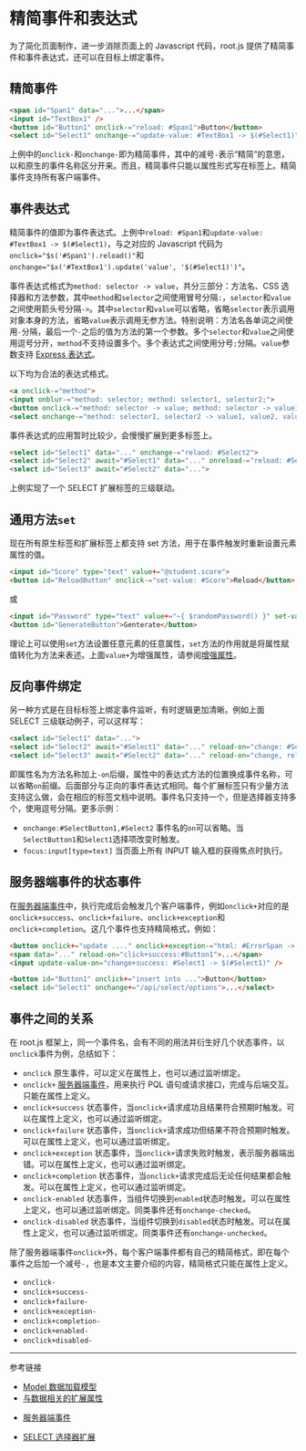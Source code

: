 # 精简事件和表达式

为了简化页面制作，进一步消除页面上的 Javascript 代码，root.js 提供了精简事件和事件表达式，还可以在目标上绑定事件。

## 精简事件

```html
<span id="Span1" data="...">...</span>
<input id="TextBox1" />
<button id="Button1" onclick-="reload: #Span1">Button</button>
<select id="Select1" onchange-="update-value: #TextBox1 -> $(#Select1)">
```

上例中的`onclick-`和`onchange-`即为精简事件，其中的减号`-`表示“精简”的意思，以和原生的事件名称区分开来。而且，精简事件只能以属性形式写在标签上。精简事件支持所有客户端事件。

## 事件表达式

精简事件的值即为事件表达式。上例中`reload: #Span1`和`update-value: #TextBox1 -> $(#Select1)`，与之对应的 Javascript 代码为 `onclick="$s('#Span1').reload()"`和`onchange="$x('#TextBox1').update('value', '$(#Select1)')"`。

事件表达式格式为`method: selector -> value`，共分三部分：方法名、CSS 选择器和方法参数，其中`method`和`selector`之间使用冒号分隔`:`，`selector`和`value`之间使用箭头号分隔`->`。其中`selector`和`value`可以省略，省略`selector`表示调用对象本身的方法，省略`value`表示调用无参方法。特别说明：方法名各单词之间使用`-`分隔，最后一个`-`之后的值为方法的第一个参数。多个`selector`和`value`之间使用逗号分开，`method`不支持设置多个。多个表达式之间使用分号`;`分隔。`value`参数支持 [Express 表达式](/root.js/express.md)。

以下均为合法的表达式格式。

```html
<a onclick-="method">
<input onblur-="method: selector; method: selector1, selector2;">
<button onclick-="method: selector -> value; method: selector -> value1, value2;">
<select onchange-="method: selector1, selector2 -> value1, value2, value3;">
```

事件表达式的应用暂时比较少，会慢慢扩展到更多标签上。

```html
<select id="Select1" data="..." onchange-="relaod: #Select2">
<select id="Select2" await="#Select1" data="..." onreload-="reload: #Select3" onchange-="reload: #Select3">
<select id="Select3" await="#Select2" data="...">
```

上例实现了一个 SELECT 扩展标签的三级联动。

## 通用方法`set`

现在所有原生标签和扩展标签上都支持 set 方法，用于在事件触发时重新设置元素属性的值。

```html
<input id="Score" type="text" value+="@student.score">
<button id="ReloadButton" onclick-="set-value: #Score">Reload</button>
```
或
```html
<input id="Password" type="text" value+="~{ $randomPassword() }" set-value-on="click: #GenerateButton">
<button id="GenerateButton">Genterate</button>
```

理论上可以使用`set`方法设置任意元素的任意属性，`set`方法的作用就是将属性赋值转化为方法来表述。上面`value+`为增强属性，请参阅[增强属性](/root.js/plus.md)。

## 反向事件绑定

另一种方式是在目标标签上绑定事件监听，有时逻辑更加清晰。例如上面 SELECT 三级联动例子，可以这样写：

```html
<select id="Select1" data="...">
<select id="Select2" await="#Select1" data="..." reload-on="change: #Select1">
<select id="Select3" await="#Select2" data="..." reload-on="change, reload: #Select2">
```

即属性名为方法名称加上`-on`后缀，属性中的表达式方法的位置换成事件名称，可以省略`on`前缀。后面部分与正向的事件表达式相同。每个扩展标签只有少量方法支持这么做，会在相应的标签文档中说明。事件名只支持一个，但是选择器支持多个，使用逗号分隔。更多示例：

* `onchange:#SelectButton1,#Select2` 事件名的`on`可以省略。当`SelectButton1`和`Select1`选择项改变时触发。
* `focus:input[type=text]` 当页面上所有 INPUT 输入框的获得焦点时执行。

## 服务器端事件的状态事件

在[服务器端事件](/root.js/server.md)中，执行完成后会触发几个客户端事件，例如`onclick+`对应的是`onclick+success`、`onclick+failure`、`onclick+exception`和`onclick+completion`。这几个事件也支持精简格式，例如：

```html
<button onclick+="update ...." onclick+exception-="html: #ErrorSpan -> {data}">Update Button</button>
<span data="..." reload-on="click+success:#Button1">...</span>
<input update-value-on="change+success: #Select1 -> $(#Select1)" />

<button id="Button1" onclick+="insert into ...">Button</button>
<select id="Select1" onchange+="/api/select/options">...</select>
```

## 事件之间的关系

在 root.js 框架上，同一个事件名，会有不同的用法并衍生好几个状态事件，以`onclick`事件为例，总结如下：

* `onclick` 原生事件，可以定义在属性上，也可以通过监听绑定。
* `onclick+` [服务器端事件](/root.js/server.md)，用来执行 PQL 语句或请求接口，完成与后端交互。只能在属性上定义。
* `onclick+success` 状态事件，当`onclick+`请求成功且结果符合预期时触发。可以在属性上定义，也可以通过监听绑定。
* `onclick+failure` 状态事件，当`onclick+`请求成功但结果不符合预期时触发。可以在属性上定义，也可以通过监听绑定。
* `onclick+exception` 状态事件，当`onclick+`请求失败时触发，表示服务器端出错。可以在属性上定义，也可以通过监听绑定。
* `onclick+completion` 状态事件，当`onclick+`请求完成后无论任何结果都会触发。可以在属性上定义，也可以通过监听绑定。
* `onclick-enabled` 状态事件，当组件切换到`enabled`状态时触发。可以在属性上定义，也可以通过监听绑定。同类事件还有`onchange-checked`。
* `onclick-disabled` 状态事件，当组件切换到`disabled`状态时触发。可以在属性上定义，也可以通过监听绑定。同类事件还有`onchange-unchecked`。

除了服务器端事件`onclick+`外，每个客户端事件都有自己的精简格式，即在每个事件之后加一个减号`-`，也是本文主要介绍的内容，精简格式只能在属性上定义。

* `onclick-`
* `onclick+success-`
* `onclick+failure-`
* `onclick+exception-`
* `onclick+completion-`
* `onclick+enabled-`
* `onclick+disabled-`

---
参考链接

* [Model 数据加载模型](/root.js/model.md)
* [与数据相关的扩展属性](/root.js/data.md)
+ [服务器端事件](/root.js/server.md)
* [SELECT 选择器扩展](/root.js/select.md)
